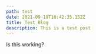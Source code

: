 ```yaml
---
path: test
date: 2021-09-19T10:42:35.152Z
title: Test Blog
description: This is a test post
---
```

Is this working?